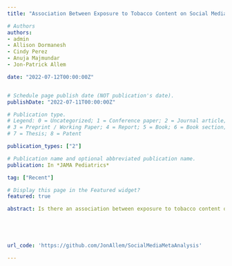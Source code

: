 ```yaml
---
title: "Association Between Exposure to Tobacco Content on Social Media and Tobacco Use: A Systematic Review and Meta-Analysis"

# Authors
authors:
- admin
- Allison Dormanesh
- Cindy Perez
- Anuja Majmundar
- Jon-Patrick Allem

date: "2022-07-12T00:00:00Z"


# Schedule page publish date (NOT publication's date).
publishDate: "2022-07-11T00:00:00Z"

# Publication type.
# Legend: 0 = Uncategorized; 1 = Conference paper; 2 = Journal article;
# 3 = Preprint / Working Paper; 4 = Report; 5 = Book; 6 = Book section;
# 7 = Thesis; 8 = Patent

publication_types: ["2"]

# Publication name and optional abbreviated publication name.
publication: In *JAMA Pediatrics*

tag: ["Recent"]

# Display this page in the Featured widget?
featured: true

abstract: Is there an association between exposure to tobacco content on social media and tobacco use? A systematic review and meta-analysis of 29 studies showed that participants who were exposed to tobacco content on social media, compared with those who were not exposed, had greater odds of reporting lifetime tobacco use, past 30-day tobacco use, and susceptibility to use tobacco among never users.Findings suggest that a comprehensive strategy to reduce the amount of tobacco content on social media should be developed by federal regulators; such actions may have downstream effects on adolescent and young adult exposure to protobacco content, and ultimately tobacco use behaviors.





url_code: 'https://github.com/JonAllem/SocialMediaMetaAnalysis'

---
```

